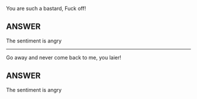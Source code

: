 You are such a bastard, Fuck off!

## ANSWER
The sentiment is angry

---------------------------------

Go away and never come back to me, you laier!

## ANSWER
The sentiment is angry